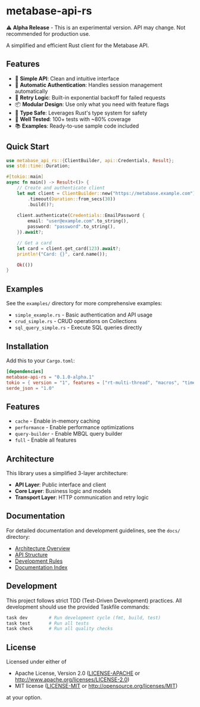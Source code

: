 # metabase-api-rs

⚠️ **Alpha Release** - This is an experimental version. API may change. Not recommended for production use.

A simplified and efficient Rust client for the Metabase API.

## Features

- 🚀 **Simple API**: Clean and intuitive interface
- 🔐 **Automatic Authentication**: Handles session management automatically
- 🔄 **Retry Logic**: Built-in exponential backoff for failed requests
- 📦 **Modular Design**: Use only what you need with feature flags
- 🦀 **Type Safe**: Leverages Rust's type system for safety
- 🧪 **Well Tested**: 100+ tests with ~80% coverage
- 📚 **Examples**: Ready-to-use sample code included

## Quick Start

```rust
use metabase_api_rs::{ClientBuilder, api::Credentials, Result};
use std::time::Duration;

#[tokio::main]
async fn main() -> Result<()> {
    // Create and authenticate client
    let mut client = ClientBuilder::new("https://metabase.example.com")
        .timeout(Duration::from_secs(30))
        .build()?;
    
    client.authenticate(Credentials::EmailPassword {
        email: "user@example.com".to_string(),
        password: "password".to_string(),
    }).await?;

    // Get a card
    let card = client.get_card(123).await?;
    println!("Card: {}", card.name());

    Ok(())
}
```

## Examples

See the `examples/` directory for more comprehensive examples:
- `simple_example.rs` - Basic authentication and API usage
- `crud_simple.rs` - CRUD operations on Collections
- `sql_query_simple.rs` - Execute SQL queries directly

## Installation

Add this to your `Cargo.toml`:

```toml
[dependencies]
metabase-api-rs = "0.1.0-alpha.1"
tokio = { version = "1", features = ["rt-multi-thread", "macros", "time"] }
serde_json = "1.0"
```

## Features

- `cache` - Enable in-memory caching
- `performance` - Enable performance optimizations
- `query-builder` - Enable MBQL query builder
- `full` - Enable all features

## Architecture

This library uses a simplified 3-layer architecture:

- **API Layer**: Public interface and client
- **Core Layer**: Business logic and models
- **Transport Layer**: HTTP communication and retry logic

## Documentation

For detailed documentation and development guidelines, see the `docs/` directory:
- [Architecture Overview](docs/ARCHITECTURE.md)
- [API Structure](docs/API_STRUCTURE.md)
- [Development Rules](docs/DEVELOPMENT_RULES.md)
- [Documentation Index](docs/INDEX.md)

## Development

This project follows strict TDD (Test-Driven Development) practices. All development should use the provided Taskfile commands:

```bash
task dev        # Run development cycle (fmt, build, test)
task test       # Run all tests
task check      # Run all quality checks
```

## License

Licensed under either of
 * Apache License, Version 2.0 ([LICENSE-APACHE](LICENSE-APACHE) or http://www.apache.org/licenses/LICENSE-2.0)
 * MIT license ([LICENSE-MIT](LICENSE-MIT) or http://opensource.org/licenses/MIT)

at your option.
